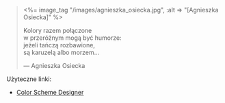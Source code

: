 <blockquote>
<%= image_tag "/images/agnieszka_osiecka.jpg", :alt => "[Agnieszka Osiecka]" %>
<p>
  Kolory razem połączone<br/>
  w przeróżnym mogą być humorze:<br/>
  jeżeli tańczą rozbawione,<br/>
  są karuzelą albo morzem…
</p>
<p class="author">— Agnieszka Osiecka</p>
</blockquote>

Użyteczne linki:

* [Color Scheme Designer](http://colorschemedesigner.com)
